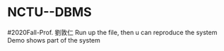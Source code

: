 # NCTU--DBMS
#2020Fall-Prof. 劉敦仁
Run up the file, then u can reproduce the system 
Demo shows part of the system
